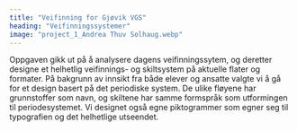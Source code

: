 ```yaml
---
title: "Veifinning for Gjøvik VGS"
heading: "Veifinningssystemer"
image: "project_1_Andrea Thuv Solhaug.webp"
---
```


Oppgaven gikk ut på å analysere dagens veifinningssytem, og deretter designe et helhetlig veifinnings- og skiltsystem på aktuelle flater og formater. På bakgrunn av innsikt fra både elever og ansatte valgte vi å gå for et design basert på det periodiske system. De ulike fløyene har grunnstoffer som navn, og skiltene har samme formspråk som utformingen til periodesystemet. Vi designet også egne piktogrammer som egner seg til typografien og det helhetlige utseendet.
